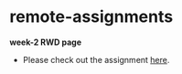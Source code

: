 # remote-assignments

**week-2 RWD page**


- Please check out the assignment [here](https://jiarongtsai.github.io/remote-assignments/). 
